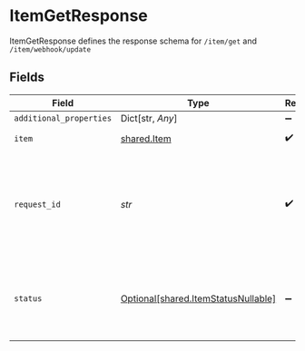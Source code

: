 # ItemGetResponse

ItemGetResponse defines the response schema for `/item/get` and `/item/webhook/update`


## Fields

| Field                                                                                                                                       | Type                                                                                                                                        | Required                                                                                                                                    | Description                                                                                                                                 |
| ------------------------------------------------------------------------------------------------------------------------------------------- | ------------------------------------------------------------------------------------------------------------------------------------------- | ------------------------------------------------------------------------------------------------------------------------------------------- | ------------------------------------------------------------------------------------------------------------------------------------------- |
| `additional_properties`                                                                                                                     | Dict[str, *Any*]                                                                                                                            | :heavy_minus_sign:                                                                                                                          | N/A                                                                                                                                         |
| `item`                                                                                                                                      | [shared.Item](../../models/shared/item.md)                                                                                                  | :heavy_check_mark:                                                                                                                          | Metadata about the Item.                                                                                                                    |
| `request_id`                                                                                                                                | *str*                                                                                                                                       | :heavy_check_mark:                                                                                                                          | A unique identifier for the request, which can be used for troubleshooting. This identifier, like all Plaid identifiers, is case sensitive. |
| `status`                                                                                                                                    | [Optional[shared.ItemStatusNullable]](../../models/shared/itemstatusnullable.md)                                                            | :heavy_minus_sign:                                                                                                                          | Information about the last successful and failed transactions update for the Item.                                                          |